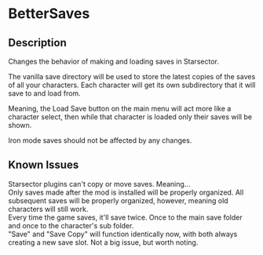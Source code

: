 # BetterSaves

## Description

Changes the behavior of making and loading saves in Starsector.  

The vanilla save directory will be used to store the latest copies of the saves of all your characters. Each character will get its own subdirectory that it will save to and load from.  

Meaning, the Load Save button on the main menu will act more like a character select, then while that character is loaded only their saves will be shown.  

Iron mode saves should not be affected by any changes.  

## Known Issues  

Starsector plugins can't copy or move saves. Meaning...  
Only saves made after the mod is installed will be properly organized. All subsequent saves will be properly organized, however, meaning old characters will still work.  
Every time the game saves, it'll save twice. Once to the main save folder and once to the character's sub folder.  
"Save" and "Save Copy" will function identically now, with both always creating a new save slot. Not a big issue, but worth noting.
